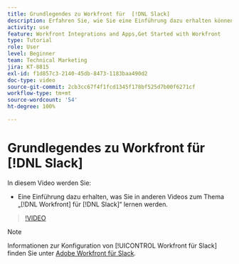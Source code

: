 ```yaml
---
title: Grundlegendes zu Workfront für  [!DNL Slack]
description: Erfahren Sie, wie Sie eine Einführung dazu erhalten können, was Sie in anderen Videos zum Thema „ [!DNL Workfront]  für Slack“ lernen werden.
activity: use
feature: Workfront Integrations and Apps,Get Started with Workfront
type: Tutorial
role: User
level: Beginner
team: Technical Marketing
jira: KT-8815
exl-id: f1d857c3-2140-45db-8473-1183baa490d2
doc-type: video
source-git-commit: 2cb3cc67f4f1fcd1345f178bf525d7b00f6271cf
workflow-type: tm+mt
source-wordcount: '54'
ht-degree: 100%

---
```


# Grundlegendes zu Workfront für [!DNL Slack]

In diesem Video werden Sie:

* Eine Einführung dazu erhalten, was Sie in anderen Videos zum Thema „[!DNL Workfront] für [!DNL Slack]“ lernen werden.

>[!VIDEO](https://video.tv.adobe.com/v/335116/?quality=12&learn=on)

>[!NOTE]
>
>Informationen zur Konfiguration von [!UICONTROL Workfront für Slack] finden Sie unter [Adobe Workfront für Slack](https://experienceleague.adobe.com/docs/workfront/using/adobe-workfront-integrations/workfront-for-slack/use-workfront-for-slack.html?lang=de).

